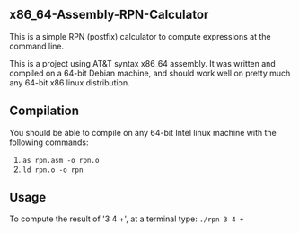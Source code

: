## x86_64-Assembly-RPN-Calculator
This is a simple RPN (postfix) calculator to compute expressions at the command line.

This is a project using AT&T syntax x86_64 assembly. It was written and compiled on a 64-bit Debian machine, and should work well on pretty much any 64-bit x86 linux distribution.

## Compilation
You should be able to compile on any 64-bit Intel linux machine with the following commands:

1. `as rpn.asm -o rpn.o`
2. `ld rpn.o -o rpn`

## Usage
To compute the result of '3 4 +', at a terminal type:
`./rpn 3 4 +`

